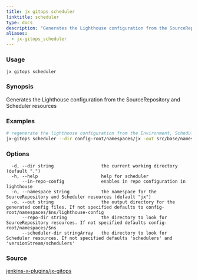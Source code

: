 ```yaml
---
title: jx gitops scheduler
linktitle: scheduler
type: docs
description: "Generates the Lighthouse configuration from the SourceRepository and Scheduler resources ***Aliases**: schedulers,lighthouse*"
aliases:
  - jx-gitops_scheduler
---
```


### Usage

```
jx gitops scheduler
```

### Synopsis

Generates the Lighthouse configuration from the SourceRepository and Scheduler resources

### Examples

  ```bash
  # regenerate the lighthouse configuration from the Environment, Scheduler, SourceRepository resources
  jx-gitops scheduler --dir config-root/namespaces/jx -out src/base/namespaces/jx/lighthouse-config

  ```
### Options

```
  -d, --dir string                  the current working directory (default ".")
  -h, --help                        help for scheduler
      --in-repo-config              enables in repo configuration in lighthouse
  -n, --namespace string            the namespace for the SourceRepository and Scheduler resources (default "jx")
  -o, --out string                  the output directory for the generated config files. If not specified defaults to config-root/namespaces/$ns/lighthouse-config
      --repo-dir string             the directory to look for SourceRepository resources. If not specified defaults config-root/namespaces/$ns
      --scheduler-dir stringArray   the directory to look for Scheduler resources. If not specified defaults 'schedulers' and 'versionStream/schedulers'
```



### Source

[jenkins-x-plugins/jx-gitops](https://github.com/jenkins-x-plugins/jx-gitops)
